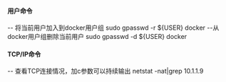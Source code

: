 #### 用户命令
-- 将当前用户加入到docker用户组
sudo gpasswd -r ${USER} docker
--从docker用户组删除当前用户
sudo gpasswd -d ${USER} docker

#### TCP/IP命令
-- 查看TCP连接情况，加c参数可以持续输出
netstat -nat|grep 10.1.1.9
